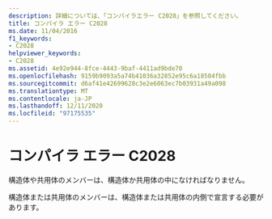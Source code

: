 ```yaml
---
description: 詳細については、「コンパイラエラー C2028」を参照してください。
title: コンパイラ エラー C2028
ms.date: 11/04/2016
f1_keywords:
- C2028
helpviewer_keywords:
- C2028
ms.assetid: 4e92e944-8fce-4443-9baf-4411ad9bde70
ms.openlocfilehash: 9159b9093a5a74b41036a32852e95c6a18504fbb
ms.sourcegitcommit: d6af41e42699628c3e2e6063ec7b03931a49a098
ms.translationtype: MT
ms.contentlocale: ja-JP
ms.lasthandoff: 12/11/2020
ms.locfileid: "97175535"
---
```

# <a name="compiler-error-c2028"></a>コンパイラ エラー C2028

構造体や共用体のメンバーは、構造体か共用体の中になければなりません。

構造体または共用体のメンバーは、構造体または共用体の内側で宣言する必要があります。

